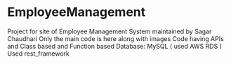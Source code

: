 # EmployeeManagement
Project for site of Employee Management System maintained by Sagar Chaudhari
Only the main code is here along with images 
Code having APIs and Class based and Function based
Database: MySQL ( used AWS RDS )
Used rest_framework
